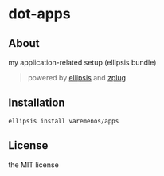 # dot-apps

## About

my application-related setup (ellipsis bundle)

> powered by [ellipsis](https://github.com/ellipsis/ellipsis) and [zplug](https://github.com/zplug/zplug)

## Installation

```
ellipsis install varemenos/apps
```

## License

the MIT license

